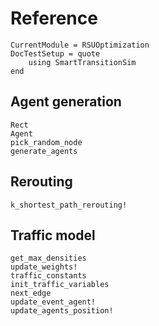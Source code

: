 Reference
=========

```@meta
CurrentModule = RSUOptimization
DocTestSetup = quote
    using SmartTransitionSim
end
```

Agent generation
----------------------
```@docs
Rect
Agent
pick_random_node
generate_agents
```

Rerouting
----------------------
```@docs
k_shortest_path_rerouting!
```

Traffic model
----------------------
```@docs
get_max_densities
update_weights!
traffic_constants
init_traffic_variables
next_edge
update_event_agent!
update_agents_position!
```
